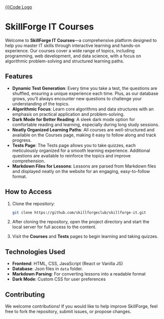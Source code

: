 [{i}Code Logo](/images/logo-code.png)

# SkillForge IT Courses

Welcome to **SkillForge IT Courses**—a comprehensive platform designed to help you master IT skills through interactive learning and hands-on experience. Our courses cover a wide range of topics, including programming, web development, and data science, with a focus on algorithmic problem-solving and structured learning paths.

## Features

- **Dynamic Test Generation**: Every time you take a test, the questions are shuffled, ensuring a unique experience each time. Plus, as our database grows, you’ll always encounter new questions to challenge your understanding of the topics.
- **Algorithmic Focus**: Learn core algorithms and data structures with an emphasis on practical application and problem-solving.
- **Dark Mode for Better Reading**: A sleek dark mode option for comfortable reading and learning, especially during long study sessions.
- **Neatly Organized Learning Paths**: All courses are well-structured and available on the Courses page, making it easy to follow along and track progress.
- **Tests Page**: The Tests page allows you to take quizzes, each meticulously organized for a smooth learning experience. Additional questions are available to reinforce the topics and improve comprehension.
- **Markdown Files for Lessons**: Lessons are parsed from Markdown files and displayed neatly on the website for an engaging, easy-to-follow format.

## How to Access

1. Clone the repository:
   ```bash
   git clone https://github.com/skillforgeclub/skillforge-it.git
   ```

2. After cloning the repository, open the project directory and start the local server for full access to the content.

3. Visit the **Courses** and **Tests** pages to begin learning and taking quizzes.

## Technologies Used

- **Frontend**: HTML, CSS, JavaScript (React or Vanilla JS)
- **Database**: Json files in `data` folder.
- **Markdown Parsing**: For converting lessons into a readable format
- **Dark Mode**: Custom CSS for user preferences

## Contributing

We welcome contributions! If you would like to help improve SkillForge, feel free to fork the repository, submit issues, or propose changes.
